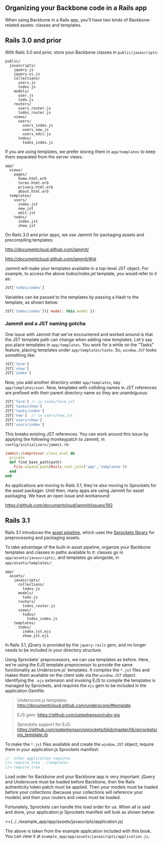 ## Organizing your Backbone code in a Rails app

When using Backbone in a Rails app, you'll have two kinds of
Backbone-related assets: classes and templates.

## Rails 3.0 and prior

With Rails 3.0 and prior, store your Backbone classes in
`public/javascripts`:

````
public/
  javascripts/
    jquery.js
    jquery-ui.js
    collections/
      users.js
      todos.js
    models/
      user.js
      todo.js
    routers/
      users_router.js
      todos_router.js
    views/
      users/
        users_index.js
        users_new.js
        users_edit.js
      todos/
        todos_index.js
````

If you are using templates, we prefer storing them in `app/templates` to keep
them separated from the server views:

````
app/
  views/
    pages/
      home.html.erb
      terms.html.erb
      privacy.html.erb
      about.html.erb
  templates/
    users/
      index.jst
      new.jst
      edit.jst
    todos/
      index.jst
      show.jst
````

On Rails 3.0 and prior apps, we use Jammit for packaging assets and
precompiling templates:

<http://documentcloud.github.com/jammit/>

<http://documentcloud.github.com/jammit/#jst>

Jammit will make your templates available in a top-level JST object. For
example, to access the above todos/index.jst template, you would refer to it
as:

````javascript
JST['todos/index']
````

Variables can be passed to the templates by passing a Hash to the template, as
shown below.

````javascript
JST['todos/index']({ model: this.model })
````

### Jammit and a JST naming gotcha

One issue with Jammit that we've encountered and worked around is that the JST
template path can change when adding new templates.  Let's say you place
templates in `app/templates`. You work for a while on the "Tasks" feature,
placing templates under `app/templates/tasks`. So, `window.JST` looks something
like:

````javascript
JST['form']
JST['show']
JST['index']
````

Now, you add another directory under `app/templates`, say `app/templates/user`.
Now, templates with colliding names in JST references are prefixed with their
 parent directory name so they are unambiguous:

````javascript
JST['form'] // in tasks/form.jst
JST['tasks/show']
JST['tasks/index']
JST['new']  // in users/new.jst
JST['users/show']
JST['users/index']
````

This breaks existing JST references. You can work around this issue by applying
the following monkeypatch to Jammit, in `config/initializers/jammit.rb`:

````ruby
Jammit::Compressor.class_eval do
  private
  def find_base_path(path)
    File.expand_path(Rails.root.join('app','templates'))
  end
end
````

As applications are moving to Rails 3.1, they're also moving to Sprockets for
the asset packager.  Until then, many apps are using Jammit for asset
packaging.  We have an open issue and workaround:

<https://github.com/documentcloud/jammit/issues/192>

## Rails 3.1

Rails 3.1 introduces the
[asset pipeline](http://guides.rubyonrails.org/asset_pipeline.html), which uses
the [Sprockets library](http://getsprockets.org) for preprocessing and packaging
assets.

To take advantage of the built-in asset pipeline, organize your Backbone
templates and classes in paths available to it: classes go in
`app/assets/javascripts/`, and templates go alongside, in
`app/assets/templates/`:

````
app/
  assets/
    javascripts/
      collections/
        todos.js
      models/
        todo.js
      routers/
        todos_router.js
      views/
        todos/
          todos_index.js
    templates/
      todos/
        index.jst.ejs
        show.jst.ejs
````

In Rails 3.1, jQuery is provided by the `jquery-rails` gem, and no longer
needs to be included in your directory structure.

Using Sprockets' preprocessors, we can use templates as before. Here, we're
using the EJS template preprocessor to provide the same functionality as
Underscore.js' templates.  It compiles the `*.jst` files and makes them
available on the client side via the `window.JST` object. Identifying the
`.ejs` extension and invoking EJS to compile the templates is managed by
Sprockets, and requires the `ejs` gem to be included in the application Gemfile.

> Underscore.js templates:
> <http://documentcloud.github.com/underscore/#template>
>
> EJS gem:
> <https://github.com/sstephenson/ruby-ejs>
>
> Sprockets support for EJS:
> <https://github.com/sstephenson/sprockets/blob/master/lib/sprockets/ejs_template.rb>

To make the `*.jst` files available and create the `window.JST` object, require
them in your application.js Sprockets manifest:

````javascript
//  other application requires
//= require_tree ../templates
//= require_tree .
````

Load order for Backbone and your Backbone app is very
important. jQuery and Underscore must be loaded before Backbone, then
the Rails authenticity token patch must be applied. Then your models must be
loaded before your collections (because your collections will reference your
models) and then your routers and views must be loaded.

Fortunately, Sprockets can handle this load order for us. When all is said and
done, your application.js Sprockets manifest will look as shown below:

<<(../../example_app/app/assets/javascripts/application.js)

The above is taken from the example application included with this book. You
can view it at `example_app/app/assets/javascripts/application.js`.
